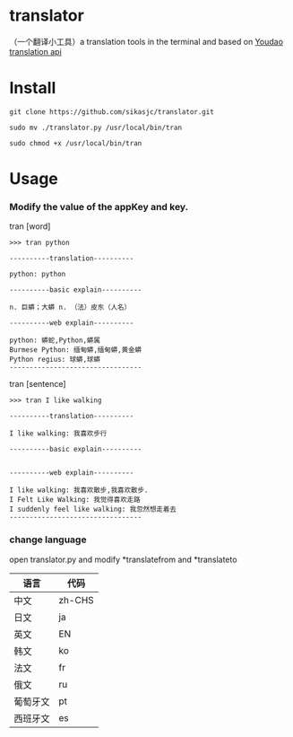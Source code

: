 # translator
（一个翻译小工具）a translation tools in the terminal and based on [Youdao translation api](http://ai.youdao.com/docs/api.s.)

# Install

    git clone https://github.com/sikasjc/translator.git

    sudo mv ./translator.py /usr/local/bin/tran

    sudo chmod +x /usr/local/bin/tran

# Usage

### Modify the value of the appKey and key.

tran [word]

    >>> tran python

    ----------translation----------
    
    python: python
    
    ----------basic explain----------
    
    n. 巨蟒；大蟒 n. （法）皮东（人名）
    
    ----------web explain----------
    
    python: 蟒蛇,Python,蟒属 
    Burmese Python: 缅甸蟒,缅甸蟒,黄金蟒 
    Python regius: 球蟒,球蟒
    ---------------------------------

tran [sentence] 
    
    >>> tran I like walking

    ----------translation----------
    
    I like walking: 我喜欢步行
    
    ----------basic explain----------
    
    
    ----------web explain----------
    
    I like walking: 我喜欢散步,我喜欢散步.
    I Felt Like Walking: 我觉得喜欢走路 
    I suddenly feel like walking: 我忽然想走着去
    ---------------------------------
    
### change language
open translator.py and modify *translatefrom and *translateto

语言	| 代码
---- | ---
中文	| zh-CHS
日文	| ja
英文	| EN
韩文	| ko
法文	| fr
俄文	| ru
葡萄牙文 |	pt
西班牙文	| es
